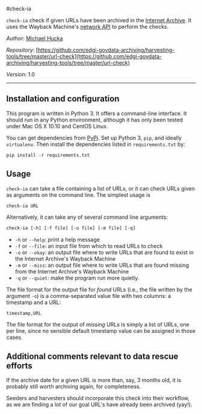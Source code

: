 #check-ia

`check-ia` check if given URLs have been archived in the [Internet Archive](https://archive.org).  It uses the Wayback Machine's [network API](https://archive.org/help/wayback_api.php) to perform the checks.

*Author*:       [Michael Hucka](http://www.cds.caltech.edu/~mhucka)

*Repository*: [https://github.com/edgi-govdata-archiving/harvesting-tools/tree/master/url-check](https://github.com/edgi-govdata-archiving/harvesting-tools/tree/master/url-check)

*Version*:      1.0

----

Installation and configuration
------------------------------

This program is written in Python 3.  It offers a command-line interface.  It should run in any Python environment, although it has only been tested under Mac OS X 10.10 and CentOS Linux.

You can get dependencies from [PyPi](https://pypi.python.org).  Set up Python 3, `pip`, and ideally `virtualenv`.  Then install the dependencies listed in `requirements.txt` by:

```python
pip install -r requirements.txt
```


Usage
-----

`check-ia` can take a file containing a list of URLs, or it can check URLs given as arguments on the command line.  The simplest usage is

```csh
check-ia URL
```

Alternatively, it can take any of several command line arguments:

```csh
check-ia [-h] [-f file] [-o file] [-m file] [-q]
```

* `-h` or `--help`: print a help message
* `-f` or `--file`: an input file from which to read URLs to check
* `-o` or `--okay`: an output file where to write URLs that are found to exist in the Internet Archive's Wayback Machine
* `-m` or `--miss`: an output file where to write URLs that are found missing from  the Internet Archive's Wayback Machine
* `-q` or `--quiet`: make the program run more quietly.

The file format for the output file for *found* URLs (i.e., the file written by the argument `-o`) is a comma-separated value file with two columns: a timestamp and a URL:

```
timestamp,URL
```

The file format for the output of *missing* URLs is simply a list of URLs, one per line, since no sensible default timestamp value can be assigned in those cases.


Additional comments relevant to data rescue efforts
---------------------------------------------------

If the archive date for a given URL is more than, say, 3 months old, it is probably still worth archiving again, for completeness.

Seeders and harvesters should incorporate this check into their workflow, as we are finding a lot of our goal URL's have already been archived (yay!).
